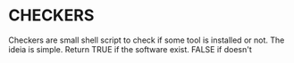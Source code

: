 # CHECKERS

Checkers are small shell script to check if some tool is installed or not.
The ideia is simple. Return TRUE if the software exist. FALSE if doesn't
